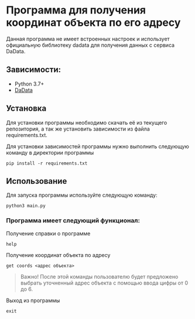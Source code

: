 # Программа для получения координат объекта по его адресу

Данная программа не имеет встроенных настроек и использует официальную библиотеку dadata для получения данных с сервиса DaData.

## Зависимости:

-   Python 3.7+
-   [DaData](https://github.com/hflabs/dadata-py)

## Установка

Для установки программы необходимо скачать её из текущего репозитория, а так же установить зависимости из файла requirements.txt.

Для установки зависимостей программы нужно выполнить следующую команду в директории программы

```
pip install -r requirements.txt
```

## Использование

Для запуска программы используйте следующую команду:
```
python3 main.py
```

### Программа имеет следующий функционал:

Получение справки о программе
```
help
```

Получение координат объекта по адресу
```
get coords <адрес объекта>
```
> Важно! После этой команды пользователю будет предложено выбрать уточненный адрес объекта с помощью ввода цифры от 0 до 6.

Выход из программы
```
exit
```


